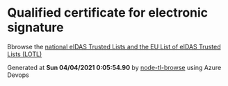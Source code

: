 # Qualified certificate for electronic signature 
 Bbrowse the [national eIDAS Trusted Lists and the EU List of eIDAS Trusted Lists (LOTL)](https://webgate.ec.europa.eu/tl-browser/#/) 
 
 
Generated at **Sun 04/04/2021  0:05:54.90** by [node-tl-browse](https://github.com/ymedlop/node-tl-browser) using Azure Devops 
